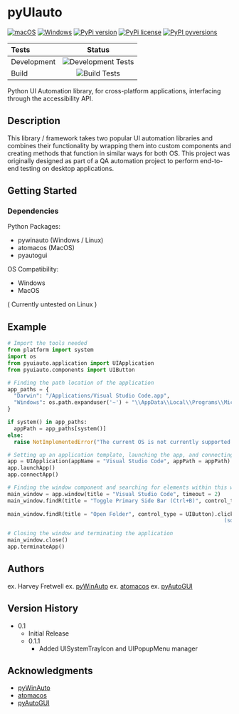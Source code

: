 # pyUIauto

[![macOS](https://svgshare.com/i/ZjP.svg)](https://svgshare.com/i/ZjP.svg)
[![Windows](https://svgshare.com/i/ZhY.svg)](https://svgshare.com/i/ZhY.svg)
[![PyPi version](https://badgen.net/pypi/v/pyuiauto/)](https://pypi.org/project/pyuiauto/)
[![PyPi license](https://badgen.net/pypi/license/pyuiauto/)](https://pypi.org/project/pyuiauto/)
[![PyPI pyversions](https://img.shields.io/pypi/pyversions/pyuiauto.svg)](https://pypi.python.org/pypi/pyuiauto/)


| Tests       | Status                                                                                                                  |
| :---------- | :---------------------------------------------------------------------------------------------------------------------: |
| Development | ![Development Tests](https://github.com/harveyf2801/pyUIauto/actions/workflows/run_dev_tests.yml/badge.svg?branch=main)       |
| Build       | ![Build Tests](https://github.com/harveyf2801/pyUIauto/actions/workflows/build_wheel.yml/badge.svg?branch=main) |

Python UI Automation library, for cross-platform applications, interfacing through the accessibility API.

## Description

This library / framework takes two popular UI automation libraries and combines their functionality by wrapping them into custom components and creating methods that function in similar ways for both OS. This project was originally designed as part of a QA automation project to perform end-to-end testing on desktop applications.

## Getting Started

### Dependencies

Python Packages:

- pywinauto (Windows / Linux)
- atomacos (MacOS)
- pyautogui

OS Compatibility:

- Windows
- MacOS

( Currently untested on Linux )

## Example

```python
# Import the tools needed
from platform import system
import os
from pyuiauto.application import UIApplication
from pyuiauto.components import UIButton

# Finding the path location of the application
app_paths = {
  "Darwin": "/Applications/Visual Studio Code.app",
  "Windows": os.path.expanduser('~') + "\\AppData\\Local\\Programs\\Microsoft VS Code\\Code.exe"
}

if system() in app_paths:
  appPath = app_paths[system()]
else:
  raise NotImplementedError("The current OS is not currently supported: " + system())

# Setting up an application template, launching the app, and connecting to it
app = UIApplication(appName = "Visual Studio Code", appPath = appPath)
app.launchApp()
app.connectApp()

# Finding the window component and searching for elements within this window component
main_window = app.window(title = "Visual Studio Code", timeout = 2)
main_window.findR(title = "Toggle Primary Side Bar (Ctrl+B)", control_type = UIButton).press() '''  press will invoke a button without manually moving the mouse and clicking it 
                                                                                          (a button could be invoked even if it isn't currently visible)  '''
main_window.findR(title = "Open Folder", control_type = UIButton).click() ''' however, click will move the mouse to the button location and click it
                                                                    (sometimes this can be more reliable) '''

# Closing the window and terminating the application
main_window.close()
app.terminateApp()
```

## Authors

ex. Harvey Fretwell
ex. [pyWinAuto](https://github.com/pywinauto/pywinauto/tree/master)
ex. [atomacos](https://github.com/daveenguyen/atomacos)
ex. [pyAutoGUI](https://github.com/asweigart/pyautogui)

## Version History

- 0.1
  - Initial Release
  - 0.1.1
    - Added UISystemTrayIcon and UIPopupMenu manager

## Acknowledgments

- [pyWinAuto](https://github.com/pywinauto/pywinauto/tree/master)
- [atomacos](https://github.com/daveenguyen/atomacos)
- [pyAutoGUI](https://github.com/asweigart/pyautogui)
